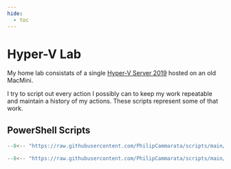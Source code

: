 ```yaml
---
hide:
  - toc
---
```


# Hyper-V Lab

My home lab consistats of a single [Hyper-V Server 2019](https://www.microsoft.com/en-us/evalcenter/evaluate-hyper-v-server-2019) hosted on an old MacMini.

I try to script out every action I possibly can to keep my work repeatable and maintain a history of my actions.  These scripts represent some of that work.

## PowerShell Scripts

``` powershell title="New-MSSAVM"
--8<-- "https://raw.githubusercontent.com/PhilipCammarata/scripts/main/new-mssavm.ps1"
```

``` powershell title="Invoke-PostInstall"
--8<-- "https://raw.githubusercontent.com/PhilipCammarata/scripts/main/invoke-postinstall.ps1"
```

